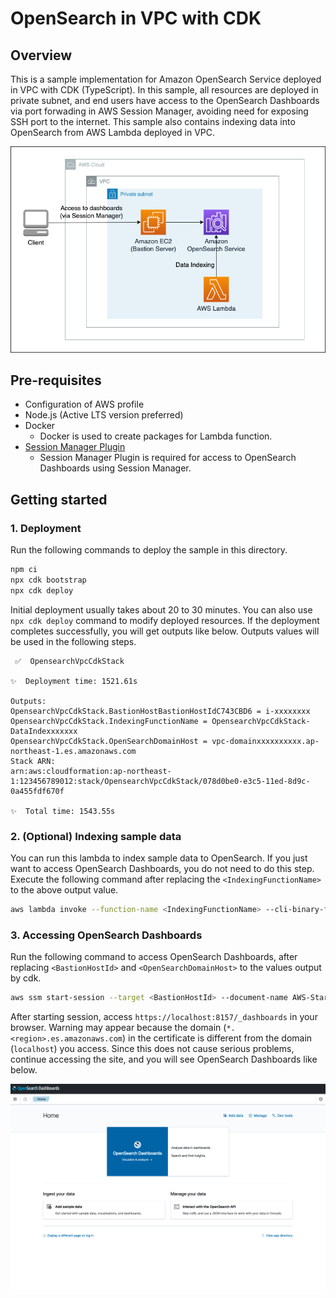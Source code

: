 # OpenSearch in VPC with CDK

## Overview

This is a sample implementation for Amazon OpenSearch Service deployed in VPC with CDK (TypeScript). In this sample, all resources are deployed in private subnet, and end users have access to the OpenSearch Dashboards via port forwading in AWS Session Manager, avoiding need for exposing SSH port to the internet. This sample also contains indexing data into OpenSearch from AWS Lambda deployed in VPC.

![opensearch-vpc-cdk](docs/opensearch-vpc-cdk.png)

## Pre-requisites

- Configuration of AWS profile
- Node.js (Active LTS version preferred)
- Docker
  - Docker is used to create packages for Lambda function.
- [Session Manager Plugin](https://docs.aws.amazon.com/systems-manager/latest/userguide/session-manager-working-with-install-plugin.html)
  - Session Manager Plugin is required for access to OpenSearch Dashboards using Session Manager.

## Getting started

### 1. Deployment

Run the following commands to deploy the sample in this directory.

```sh
npm ci
npx cdk bootstrap
npx cdk deploy
```

Initial deployment usually takes about 20 to 30 minutes. You can also use `npx cdk deploy` command to modify deployed resources. If the deployment completes successfully, you will get outputs like below. Outputs values will be used in the following steps.

```
 ✅  OpensearchVpcCdkStack

✨  Deployment time: 1521.61s

Outputs:
OpensearchVpcCdkStack.BastionHostBastionHostIdC743CBD6 = i-xxxxxxxx
OpensearchVpcCdkStack.IndexingFunctionName = OpensearchVpcCdkStack-DataIndexxxxxxx
OpensearchVpcCdkStack.OpenSearchDomainHost = vpc-domainxxxxxxxxxx.ap-northeast-1.es.amazonaws.com
Stack ARN:
arn:aws:cloudformation:ap-northeast-1:123456789012:stack/OpensearchVpcCdkStack/078d0be0-e3c5-11ed-8d9c-0a455fdf670f

✨  Total time: 1543.55s
```

### 2. (Optional) Indexing sample data

You can run this lambda to index sample data to OpenSearch. If you just want to access OpenSearch Dashboards, you do not need to do this step. Execute the following command after replacing the `<IndexingFunctionName>` to the above output value.

```sh
aws lambda invoke --function-name <IndexingFunctionName> --cli-binary-format raw-in-base64-out --payload '{ "productId": "product_123", "price": 200 }' /dev/stdout
```

### 3. Accessing OpenSearch Dashboards

Run the following command to access OpenSearch Dashboards, after replacing `<BastionHostId>` and `<OpenSearchDomainHost>` to the values output by cdk.

```sh
aws ssm start-session --target <BastionHostId> --document-name AWS-StartPortForwardingSessionToRemoteHost --parameters '{"portNumber":["443"],"localPortNumber":["8157"], "host":["<OpenSearchDomainHost>"]}'
```

After starting session, access `https://localhost:8157/_dashboards` in your browser. Warning may appear because the domain (`*.<region>.es.amazonaws.com`) in the certificate is different from the domain (`localhost`) you access. Since this does not cause serious problems, continue accessing the site, and you will see OpenSearch Dashboards like below.

![opensearch-dashboards](docs/opensearch-dashboards.png)
